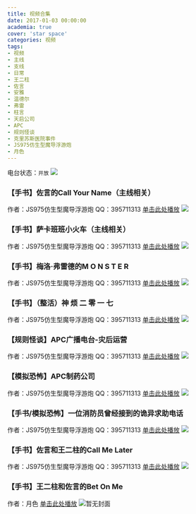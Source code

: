 ```yaml
---
title: 视频合集
date: 2017-01-03 00:00:00
academia: true
cover: 'star space'
categories: 视频
tags: 
- 视频
- 主线
- 支线
- 日常
- 王二柱
- 佐言
- 安雅
- 温德尔
- 弗雷
- 柱言
- 天启公司
- APC
- 规则怪谈
- 克里苏斯医院事件
- JS975仿生型魔导浮游炮
- 月色
---
```

电台状态：`开放`
![  ](https://twothousand2017.github.io/images/企划视频/APC电台.jpg)
<!--more-->

### 【手书】佐言的Call Your Name（主线相关）

作者：JS975仿生型魔导浮游炮
QQ：395711313
[单击此处播放](https://www.bilibili.com/video/BV1jh4y177iT/?spm_id_from=333.999.0.0)
![  ](https://twothousand2017.github.io/images/企划视频/佐言持枪.jpg)

### 【手书】萨卡班班小火车（主线相关）

作者：JS975仿生型魔导浮游炮
QQ：395711313
[单击此处播放](https://www.bilibili.com/video/BV12h4y1P77L/)
![  ](https://twothousand2017.github.io/images/企划视频/萨卡班班小火车.jpg)

### 【手书】梅洛·弗雷德的M O N S T E R

作者：JS975仿生型魔导浮游炮
QQ：395711313
[单击此处播放](https://www.bilibili.com/video/BV1jv4y1g7xT/?spm_id_from=333.999.0.0&vd_source=3804db84c4eddde813cda42c926e73e8)
![  ](https://twothousand2017.github.io/images/企划视频/弗雷怪物.jpg)

### 【手书】（整活）神 烦 二 零 一 七

作者：JS975仿生型魔导浮游炮
QQ：395711313
[单击此处播放](https://www.bilibili.com/video/BV1v34y1E7Qc/?spm_id_from=333.999.0.0&vd_source=3804db84c4eddde813cda42c926e73e8)
![  ](https://twothousand2017.github.io/images/企划视频/神烦二零一七.jpg)

### 【规则怪谈】APC广播电台-灾后运营

作者：JS975仿生型魔导浮游炮
QQ：395711313
[单击此处播放](https://www.bilibili.com/video/BV1j94y117Uj/?spm_id_from=333.999.0.0&vd_source=3804db84c4eddde813cda42c926e73e8)
![  ](https://twothousand2017.github.io/images/企划视频/APC电台.jpg)

### 【模拟恐怖】APC制药公司

作者：JS975仿生型魔导浮游炮
QQ：395711313
[单击此处播放](https://www.bilibili.com/video/BV1hB4y1X75t/?spm_id_from=333.788&vd_source=3804db84c4eddde813cda42c926e73e8)
![  ](https://twothousand2017.github.io/images/企划视频/APC制药公司.jpg)

### 【手书/模拟恐怖】一位消防员曾经接到的诡异求助电话

作者：JS975仿生型魔导浮游炮
QQ：395711313
[单击此处播放](https://www.bilibili.com/video/BV1Nc411s7Vx/?spm_id_from=333.999.0.0)
![  ](https://twothousand2017.github.io/images/企划视频/马克西姆.jpg)

### 【手书】佐言和王二柱的Call Me Later

作者：JS975仿生型魔导浮游炮
QQ：395711313
[单击此处播放](https://www.bilibili.com/video/BV16Z4y117Ze/?spm_id_from=333.999.0.0&vd_source=3804db84c4eddde813cda42c926e73e8)
![  ](https://twothousand2017.github.io/images/企划视频/佐言月光.jpg)

### 【手书】王二柱和佐言的Bet On Me

作者：月色
[单击此处播放](https://two-thousand.lofter.com/post/1f3d1378_2b54e234e)
![暂无封面](https://twothousand2017.github.io/images/企划视频/BET.jpg)
